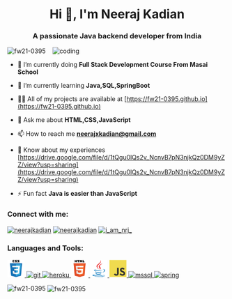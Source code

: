 
<h1 align="center">Hi 👋, I'm Neeraj Kadian</h1>
<h3 align="center">A passionate Java backend developer from India</h3>

<img align="right" alt="coding" width="400" src="https://user-images.githubusercontent.com/55389276/140866485-8fb1c876-9a8f-4d6a-98dc-08c4981eaf70.gif">

<p align="left"> <img src="https://komarev.com/ghpvc/?username=fw21-0395&label=Profile%20views&color=0e75b6&style=flat" alt="fw21-0395" /> </p>

- 🔭 I’m currently doing **Full Stack Development Course From Masai School**

- 🌱 I’m currently learning **Java,SQL,SpringBoot**

- 👨‍💻 All of my projects are available at [https://fw21-0395.github.io](https://fw21-0395.github.io)

- 💬 Ask me about **HTML,CSS,JavaScript**

- 📫 How to reach me **neerajxkadian@gmail.com**

- 📄 Know about my experiences [https://drive.google.com/file/d/1tQgu0lQs2v_NcnvB7pN3njkQz0DM9yZZ/view?usp=sharing](https://drive.google.com/file/d/1tQgu0lQs2v_NcnvB7pN3njkQz0DM9yZZ/view?usp=sharing)

- ⚡ Fun fact **Java is easier than JavaScript**

<h3 align="left">Connect with me:</h3>
<p align="left">
<a href="https://www.linkedin.com/in/neeraj-kadian-001581204/" target="blank"><img align="center" src="https://raw.githubusercontent.com/rahuldkjain/github-profile-readme-generator/master/src/images/icons/Social/linked-in-alt.svg" alt="neerajkadian" height="30" width="40" /></a>
<a href="https://www.facebook.com/Neeraj.kadian.9681" target="blank"><img align="center" src="https://raw.githubusercontent.com/rahuldkjain/github-profile-readme-generator/master/src/images/icons/Social/facebook.svg" alt="neerajkadian" height="30" width="40" /></a>
<a href="https://instagram.com/i_am_nrj_" target="blank"><img align="center" src="https://raw.githubusercontent.com/rahuldkjain/github-profile-readme-generator/master/src/images/icons/Social/instagram.svg" alt="i_am_nrj_" height="30" width="40" /></a>
</p>

<h3 align="left">Languages and Tools:</h3>
<p align="left"> <a href="https://www.w3schools.com/css/" target="_blank" rel="noreferrer"> <img src="https://raw.githubusercontent.com/devicons/devicon/master/icons/css3/css3-original-wordmark.svg" alt="css3" width="40" height="40"/> </a> <a href="https://git-scm.com/" target="_blank" rel="noreferrer"> <img src="https://www.vectorlogo.zone/logos/git-scm/git-scm-icon.svg" alt="git" width="40" height="40"/> </a> <a href="https://heroku.com" target="_blank" rel="noreferrer"> <img src="https://www.vectorlogo.zone/logos/heroku/heroku-icon.svg" alt="heroku" width="40" height="40"/> </a> <a href="https://www.w3.org/html/" target="_blank" rel="noreferrer"> <img src="https://raw.githubusercontent.com/devicons/devicon/master/icons/html5/html5-original-wordmark.svg" alt="html5" width="40" height="40"/> </a> <a href="https://www.java.com" target="_blank" rel="noreferrer"> <img src="https://raw.githubusercontent.com/devicons/devicon/master/icons/java/java-original.svg" alt="java" width="40" height="40"/> </a> <a href="https://developer.mozilla.org/en-US/docs/Web/JavaScript" target="_blank" rel="noreferrer"> <img src="https://raw.githubusercontent.com/devicons/devicon/master/icons/javascript/javascript-original.svg" alt="javascript" width="40" height="40"/> </a> <a href="https://www.microsoft.com/en-us/sql-server" target="_blank" rel="noreferrer"> <img src="https://www.svgrepo.com/show/303229/microsoft-sql-server-logo.svg" alt="mssql" width="40" height="40"/> </a> <a href="https://spring.io/" target="_blank" rel="noreferrer"> <img src="https://www.vectorlogo.zone/logos/springio/springio-icon.svg" alt="spring" width="40" height="40"/> </a> </p>

<p><img align="left" src="https://github-readme-stats.vercel.app/api/top-langs?username=fw21-0395&show_icons=true&locale=en&layout=compact" alt="fw21-0395" /></p>

<p>&nbsp;<img align="center" src="https://github-readme-stats.vercel.app/api?username=fw21-0395&show_icons=true&locale=en" alt="fw21-0395" /></p>

<!-- <p><img align="center" src="https://github-readme-streak-stats.herokuapp.com/?user=fw21-0395&" alt="fw21-0395" /></p> -->
